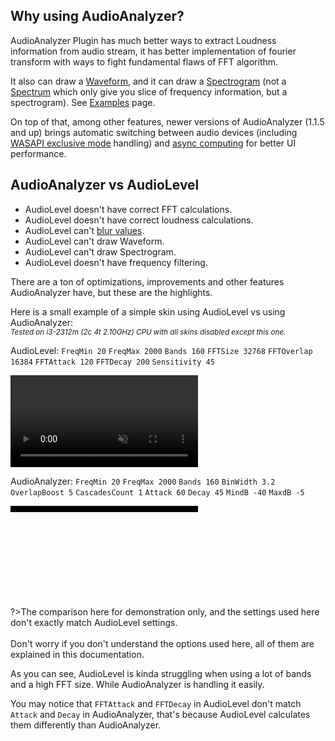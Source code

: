 ## Why using AudioAnalyzer?

AudioAnalyzer Plugin has much better ways to extract Loudness information from audio stream, it has better implementation of fourier transform with ways to fight fundamental flaws of FFT algorithm.

It also can draw a [Waveform](/docs/examples/waveform.md), and it can draw a [Spectrogram](/docs/examples/spectrogram.md) (not a [Spectrum](/docs/examples/spectrum.md) which only give you slice of frequency information, but a spectrogram). See [Examples](/docs/examples/examples.md) page.

On top of that, among other features, newer versions of AudioAnalyzer (1.1.5 and up) brings automatic switching between audio devices (including [WASAPI exclusive mode](/docs/plugin-structure/parent?id=exclusive-mode) handling) and [async computing](/docs/plugin-structure/parent?id=threading) for better UI performance.

## AudioAnalyzer vs AudioLevel

- AudioLevel doesn't have correct FFT calculations.
- AudioLevel doesn't have correct loudness calculations.
- AudioLevel can't [blur values](/docs/handler-types/handler-types?id=uniformblur).
- AudioLevel can't draw Waveform.
- AudioLevel can't draw Spectrogram.
- AudioLevel doesn't have frequency filtering.

There are a ton of optimizations, improvements and other features AudioAnalyzer have, but these are the highlights.

Here is a small example of a simple skin using AudioLevel vs using AudioAnalyzer:<br/>
<small><i>Tested on i3-2312m (2c 4t 2.10GHz) CPU with all skins disabled except this one.</i></small>

AudioLevel: `FreqMin 20` `FreqMax 2000` `Bands 160` `FFTSize 32768` `FFTOverlap 16384` `FFTAttack 120` `FFTDecay 200` `Sensitivity 45`

<div style="height: 147px; overflow: hidden;"><video src="docs/examples/resources/al-vs-aa.mp4" autoplay loop muted title="Using AudioLevel"></video></div>

AudioAnalyzer: `FreqMin 20` `FreqMax 2000` `Bands 160` `BinWidth 3.2` `OverlapBoost 5` `CascadesCount 1` `Attack 60` `Decay 45` `MindB -40` `MaxdB -5`

<div style="height: 147px; overflow: hidden;"><video style="transform: translateY(-140px)" src="docs/examples/resources/al-vs-aa.mp4" autoplay loop muted title="Using AudioAnalyzer"></video></div>

?>The comparison here for demonstration only, and the settings used here don't exactly match AudioLevel settings.<br/><br/>Don't worry if you don't understand the options used here, all of them are explained in this documentation.

As you can see, AudioLevel is kinda struggling when using a lot of bands and a high FFT size. While AudioAnalyzer is handling it easily.

You may notice that `FFTAttack` and `FFTDecay` in AudioLevel don't match `Attack` and `Decay` in AudioAnalyzer, that's because AudioLevel calculates them differently than AudioAnalyzer.
